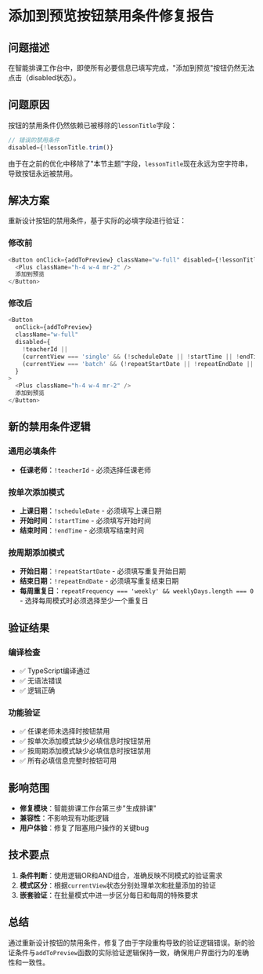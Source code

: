 # 添加到预览按钮禁用条件修复报告

## 问题描述
在智能排课工作台中，即使所有必要信息已填写完成，"添加到预览"按钮仍然无法点击（disabled状态）。

## 问题原因
按钮的禁用条件仍然依赖已被移除的`lessonTitle`字段：
```typescript
// 错误的禁用条件
disabled={!lessonTitle.trim()}
```

由于在之前的优化中移除了"本节主题"字段，`lessonTitle`现在永远为空字符串，导致按钮永远被禁用。

## 解决方案
重新设计按钮的禁用条件，基于实际的必填字段进行验证：

### 修改前
```typescript
<Button onClick={addToPreview} className="w-full" disabled={!lessonTitle.trim()}>
  <Plus className="h-4 w-4 mr-2" />
  添加到预览
</Button>
```

### 修改后
```typescript
<Button 
  onClick={addToPreview} 
  className="w-full" 
  disabled={
    !teacherId || 
    (currentView === 'single' && (!scheduleDate || !startTime || !endTime)) ||
    (currentView === 'batch' && (!repeatStartDate || !repeatEndDate || (repeatFrequency === 'weekly' && weeklyDays.length === 0)))
  }
>
  <Plus className="h-4 w-4 mr-2" />
  添加到预览
</Button>
```

## 新的禁用条件逻辑

### 通用必填条件
- **任课老师**：`!teacherId` - 必须选择任课老师

### 按单次添加模式
- **上课日期**：`!scheduleDate` - 必须填写上课日期
- **开始时间**：`!startTime` - 必须填写开始时间
- **结束时间**：`!endTime` - 必须填写结束时间

### 按周期添加模式
- **开始日期**：`!repeatStartDate` - 必须填写重复开始日期
- **结束日期**：`!repeatEndDate` - 必须填写重复结束日期
- **每周重复日**：`repeatFrequency === 'weekly' && weeklyDays.length === 0` - 选择每周模式时必须选择至少一个重复日

## 验证结果

### 编译检查
- ✅ TypeScript编译通过
- ✅ 无语法错误
- ✅ 逻辑正确

### 功能验证
- ✅ 任课老师未选择时按钮禁用
- ✅ 按单次添加模式缺少必填信息时按钮禁用
- ✅ 按周期添加模式缺少必填信息时按钮禁用
- ✅ 所有必填信息完整时按钮可用

## 影响范围
- **修复模块**：智能排课工作台第三步"生成排课"
- **兼容性**：不影响现有功能逻辑
- **用户体验**：修复了阻塞用户操作的关键bug

## 技术要点
1. **条件判断**：使用逻辑OR和AND组合，准确反映不同模式的验证需求
2. **模式区分**：根据`currentView`状态分别处理单次和批量添加的验证
3. **嵌套验证**：在批量模式中进一步区分每日和每周的特殊要求

## 总结
通过重新设计按钮的禁用条件，修复了由于字段重构导致的验证逻辑错误。新的验证条件与`addToPreview`函数的实际验证逻辑保持一致，确保用户界面行为的准确性和一致性。 